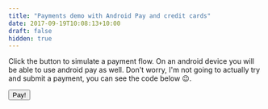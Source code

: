```yaml
---
title: "Payments demo with Android Pay and credit cards"
date: 2017-09-19T10:08:13+10:00
draft: false
hidden: true
---
```


Click the button to simulate a payment flow. On an android device you will be able to use android pay as well. Don't worry, I'm not going to actually try and submit a payment, you can see the code below :wink:.

<button>Pay!</button>
<ul></ul>

<script data-preview-code>
    document.getElementsByTagName('button')[0].addEventListener('click', (e) => {
        const methods = [{
            supportedMethods: ['basic-card'],
            data: {
                supportedNetworks: ['visa', 'mastercard', 'amex'],
                supportedTypes: ['credit', 'debit']
            }
        }, {
            supportedMethods: ['https://android.com/pay'],
            data: {
                merchantName: 'Android Pay Demo',
                // Place your own Android Pay merchant ID here. The merchant ID is tied to
                // the origin of the website.
                merchantId: '00184145120947117657',
                // If you do not yet have a merchant ID, uncomment the following line.
                // environment: 'TEST',
                allowedCardNetworks: ['AMEX', 'DISCOVER', 'MASTERCARD', 'VISA'],
                paymentMethodTokenizationParameters: {
                    tokenizationType: 'GATEWAY_TOKEN',
                    parameters: {
                        'gateway': 'stripe',
                        // Place your own Stripe publishable key here. Use a matching Stripe
                        // secret key on the server to initiate a transaction.
                        'stripe:publishableKey': 'pk_live_lNk21zqKM2BENZENh3rzCUgo',
                        'stripe:version': '2016-07-06',
                    },
                },
            },
        }];

        const paymentDetails = {
            total: {
                label: 'You owe me',
                amount: {
                    currency: 'AUD',
                    value: 42
                }
            }
        };

        const opts = {
            requestPayerName: true,
            requestPayerPhone: true,
            requestPayerEmail: true
        };

        const request = new PaymentRequest(methods, paymentDetails, opts);

        request.show()
            .then((instrument) => {
                let details = instrument.details;
                details.cardNumber = 'XXXX-XXXX-XXXX-' + details.cardNumber.substr(12);
                details.cardSecurityCode = '***';

                const ul = document.getElementsByTagName('ul')[0];
                ul.innerHTML = '';

                Object.keys(details).forEach((key) => {
                    const el = document.createElement('li');
                    el.innerHTML = `${key}: ${JSON.stringify(details[key])}`;
                    ul.appendChild(el);
                });

                instrument.complete('success');
            })
            .catch((e) => {
                console.error(e);
                e.complete('error');
            });
    }, false);
</script>